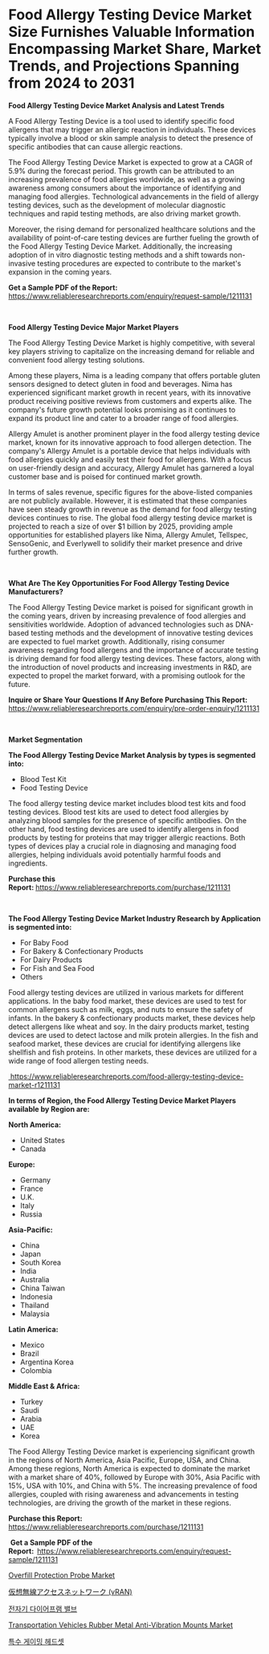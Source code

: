 <p><h1>Food Allergy Testing Device Market Size Furnishes Valuable Information Encompassing Market Share, Market Trends, and Projections Spanning from 2024 to 2031</h1></p><p><strong>Food Allergy Testing Device Market Analysis and Latest Trends</strong></p>
<p><p>A Food Allergy Testing Device is a tool used to identify specific food allergens that may trigger an allergic reaction in individuals. These devices typically involve a blood or skin sample analysis to detect the presence of specific antibodies that can cause allergic reactions.</p><p>The Food Allergy Testing Device Market is expected to grow at a CAGR of 5.9% during the forecast period. This growth can be attributed to an increasing prevalence of food allergies worldwide, as well as a growing awareness among consumers about the importance of identifying and managing food allergies. Technological advancements in the field of allergy testing devices, such as the development of molecular diagnostic techniques and rapid testing methods, are also driving market growth.</p><p>Moreover, the rising demand for personalized healthcare solutions and the availability of point-of-care testing devices are further fueling the growth of the Food Allergy Testing Device Market. Additionally, the increasing adoption of in vitro diagnostic testing methods and a shift towards non-invasive testing procedures are expected to contribute to the market's expansion in the coming years.</p></p>
<p><strong>Get a Sample PDF of the Report:&nbsp;</strong> <a href="https://www.reliableresearchreports.com/enquiry/request-sample/1211131">https://www.reliableresearchreports.com/enquiry/request-sample/1211131</a></p>
<p>&nbsp;</p>
<p><strong>Food Allergy Testing Device Major Market Players</strong></p>
<p><p>The Food Allergy Testing Device Market is highly competitive, with several key players striving to capitalize on the increasing demand for reliable and convenient food allergy testing solutions. </p><p>Among these players, Nima is a leading company that offers portable gluten sensors designed to detect gluten in food and beverages. Nima has experienced significant market growth in recent years, with its innovative product receiving positive reviews from customers and experts alike. The company's future growth potential looks promising as it continues to expand its product line and cater to a broader range of food allergies.</p><p>Allergy Amulet is another prominent player in the food allergy testing device market, known for its innovative approach to food allergen detection. The company's Allergy Amulet is a portable device that helps individuals with food allergies quickly and easily test their food for allergens. With a focus on user-friendly design and accuracy, Allergy Amulet has garnered a loyal customer base and is poised for continued market growth.</p><p>In terms of sales revenue, specific figures for the above-listed companies are not publicly available. However, it is estimated that these companies have seen steady growth in revenue as the demand for food allergy testing devices continues to rise. The global food allergy testing device market is projected to reach a size of over $1 billion by 2025, providing ample opportunities for established players like Nima, Allergy Amulet, Tellspec, SensoGenic, and Everlywell to solidify their market presence and drive further growth.</p></p>
<p>&nbsp;</p>
<p><strong>What Are The Key Opportunities For Food Allergy Testing Device Manufacturers?</strong></p>
<p><p>The Food Allergy Testing Device market is poised for significant growth in the coming years, driven by increasing prevalence of food allergies and sensitivities worldwide. Adoption of advanced technologies such as DNA-based testing methods and the development of innovative testing devices are expected to fuel market growth. Additionally, rising consumer awareness regarding food allergens and the importance of accurate testing is driving demand for food allergy testing devices. These factors, along with the introduction of novel products and increasing investments in R&D, are expected to propel the market forward, with a promising outlook for the future.</p></p>
<p><strong>Inquire or Share Your Questions If Any Before Purchasing This Report:</strong> <a href="https://www.reliableresearchreports.com/enquiry/pre-order-enquiry/1211131">https://www.reliableresearchreports.com/enquiry/pre-order-enquiry/1211131</a></p>
<p>&nbsp;</p>
<p><strong>Market Segmentation</strong></p>
<p><strong>The Food Allergy Testing Device Market Analysis by types is segmented into:</strong></p>
<p><ul><li>Blood Test Kit</li><li>Food Testing Device</li></ul></p>
<p><p>The food allergy testing device market includes blood test kits and food testing devices. Blood test kits are used to detect food allergies by analyzing blood samples for the presence of specific antibodies. On the other hand, food testing devices are used to identify allergens in food products by testing for proteins that may trigger allergic reactions. Both types of devices play a crucial role in diagnosing and managing food allergies, helping individuals avoid potentially harmful foods and ingredients.</p></p>
<p><strong>Purchase this Report:&nbsp;</strong><a href="https://www.reliableresearchreports.com/purchase/1211131">https://www.reliableresearchreports.com/purchase/1211131</a></p>
<p>&nbsp;</p>
<p><strong>The Food Allergy Testing Device Market Industry Research by Application is segmented into:</strong></p>
<p><ul><li>For Baby Food</li><li>For Bakery & Confectionary Products</li><li>For Dairy Products</li><li>For Fish and Sea Food</li><li>Others</li></ul></p>
<p><p>Food allergy testing devices are utilized in various markets for different applications. In the baby food market, these devices are used to test for common allergens such as milk, eggs, and nuts to ensure the safety of infants. In the bakery & confectionary products market, these devices help detect allergens like wheat and soy. In the dairy products market, testing devices are used to detect lactose and milk protein allergies. In the fish and seafood market, these devices are crucial for identifying allergens like shellfish and fish proteins. In other markets, these devices are utilized for a wide range of food allergen testing needs.</p></p>
<p><a href="https://www.reliableresearchreports.com/food-allergy-testing-device-market-r1211131">&nbsp;https://www.reliableresearchreports.com/food-allergy-testing-device-market-r1211131</a></p>
<p><strong>In terms of Region, the Food Allergy Testing Device Market Players available by Region are:</strong></p>
<p>
    <p> <strong> North America: </strong>
        <ul>
            <li>United States</li>
            <li>Canada</li>
        </ul>
        </p> 
    <p> <strong> Europe: </strong>
        <ul>
            <li>Germany</li>
            <li>France</li>
            <li>U.K.</li>
            <li>Italy</li>
            <li>Russia</li>
        </ul>
        </p> 
    <p> <strong> Asia-Pacific: </strong>
        <ul>
            <li>China</li>
            <li>Japan</li>
            <li>South Korea</li>
            <li>India</li>
            <li>Australia</li>
            <li>China Taiwan</li>
            <li>Indonesia</li>
            <li>Thailand</li>
            <li>Malaysia</li>
        </ul>
        </p> 
    <p> <strong> Latin America: </strong>
        <ul>
            <li>Mexico</li>
            <li>Brazil</li>
            <li>Argentina Korea</li>
            <li>Colombia</li>
        </ul>
        </p> 
    <p> <strong> Middle East & Africa: </strong>
        <ul>
            <li>Turkey</li>
            <li>Saudi</li>
            <li>Arabia</li>
            <li>UAE</li>
            <li>Korea</li>
        </ul>
    </p>
    </p>
<p><p>The Food Allergy Testing Device market is experiencing significant growth in the regions of North America, Asia Pacific, Europe, USA, and China. Among these regions, North America is expected to dominate the market with a market share of 40%, followed by Europe with 30%, Asia Pacific with 15%, USA with 10%, and China with 5%. The increasing prevalence of food allergies, coupled with rising awareness and advancements in testing technologies, are driving the growth of the market in these regions.</p></p>
<p><strong>Purchase this Report: </strong><a href="https://www.reliableresearchreports.com/purchase/1211131">https://www.reliableresearchreports.com/purchase/1211131</a></p>
<p>&nbsp;<strong>Get a Sample PDF of the Report:&nbsp;&nbsp;</strong><a href="https://www.reliableresearchreports.com/enquiry/request-sample/1211131">https://www.reliableresearchreports.com/enquiry/request-sample/1211131</a></p>
<p><strong></strong></p>
<p><p><a href="https://issuu.com/reportprime-2/docs/overfill-protection-probe-market-size-2030.pptx">Overfill Protection Probe Market</a></p><p><a href="https://github.com/lababdou/Market-Research-Report-List-4/blob/main/5262634101012.md">仮想無線アクセスネットワーク (vRAN)</a></p><p><a href="https://github.com/camron674/Market-Research-Report-List-1/blob/main/268537194590.md">전자기 다이어프램 밸브</a></p><p><a href="https://github.com/globismark/Market-Research-Report-List-3/blob/main/transportation-vehicles-rubber-metal-anti-vibration-mounts-market.md">Transportation Vehicles Rubber Metal Anti-Vibration Mounts Market</a></p><p><a href="https://github.com/ROBERTS65DAVID/Market-Research-Report-List-1/blob/main/495748894591.md">특수 게이밍 헤드셋</a></p></p>